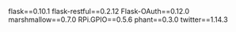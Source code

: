flask==0.10.1
flask-restful==0.2.12
Flask-OAuth==0.12.0
marshmallow==0.7.0
RPi.GPIO==0.5.6
phant==0.3.0
twitter==1.14.3
